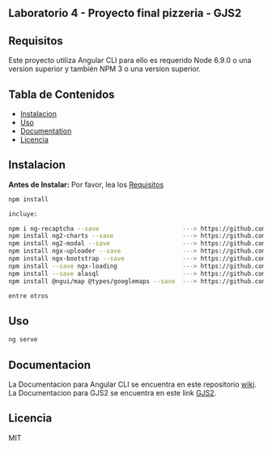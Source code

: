 ## Laboratorio 4 - Proyecto final pizzeria - GJS2
 
## Requisitos

Este proyecto utiliza Angular CLI para ello es requerido Node 6.9.0 o una version superior y también NPM 3 o una version superior.

## Tabla de Contenidos

* [Instalacion](#instalacion)
* [Uso](#uso)
* [Documentation](#documentacion)
* [Licencia](#licencia)

## Instalacion

**Antes de Instalar:** Por favor, lea los  [Requisitos](#Requisitos)
```bash
npm install 

incluye:

npm i ng-recaptcha --save                  		---> https://github.com/DethAriel/ng-recaptcha
npm install ng2-charts --save              		---> https://github.com/valor-software/ng2-charts
npm install ng2-modal --save               		---> https://github.com/pleerock/ngx-modal
npm install ngx-uploader --save            		---> https://github.com/bleenco/ngx-uploader
npm install ngx-bootstrap --save           		---> https://github.com/valor-software/ngx-bootstrap
npm install --save ngx-loading             		---> https://github.com/Zak-C/ngx-loading
npm install --save alasql 		           		---> https://github.com/agershun/alasql
npm install @ngui/map @types/googlemaps --save 	---> https://github.com/ng2-ui/map

entre otros
```

## Uso

```bash
ng serve 
```

## Documentacion

La Documentacion para Angular CLI se encuentra en este repositorio [wiki](https://github.com/angular/angular-cli/wiki).
La Documentacion para GJS2 se encuentra en este link [GJS2](http://pablodececco.com.ar/doc).

## Licencia

MIT 
